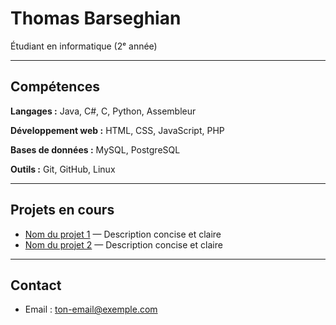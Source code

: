 # Thomas Barseghian

Étudiant en informatique (2ᵉ année)  

---

## Compétences

**Langages :** 
Java, C#, C, Python, Assembleur

**Développement web :** 
HTML, CSS, JavaScript, PHP

**Bases de données :**
MySQL, PostgreSQL  

**Outils :**
Git, GitHub, Linux  

---

## Projets en cours

- [Nom du projet 1](lien_vers_projet) — Description concise et claire  
- [Nom du projet 2](lien_vers_projet) — Description concise et claire  

---

## Contact

- Email : ton-email@exemple.com  
